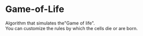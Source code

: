 # Game-of-Life
Algorithm that simulates the"Game of life".\
You can customize the rules by which the cells die or are born.
